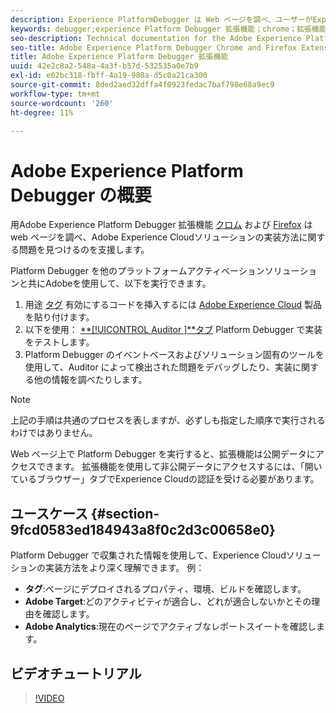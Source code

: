 ```yaml
---
description: Experience PlatformDebugger は Web ページを調べ、ユーザーがExperience Cloudソリューションの実装方法に関する問題を見つけられるよう支援します。
keywords: debugger;experience Platform Debugger 拡張機能；chrome；拡張機能
seo-description: Technical documentation for the Adobe Experience Platform Debugger Chrome and Firefox Extension - examine your web pages and understand problems with your Experience Cloud solution mplementations
seo-title: Adobe Experience Platform Debugger Chrome and Firefox Extension
title: Adobe Experience Platform Debugger 拡張機能
uuid: 42e2c8a2-548a-4a3f-b57d-532535a0e7b9
exl-id: e02bc318-fbff-4a19-980a-d5c0a21ca300
source-git-commit: 8ded2aed32dffa4f0923fedac7baf798e68a9ec9
workflow-type: tm+mt
source-wordcount: '260'
ht-degree: 11%

---
```


# Adobe Experience Platform Debugger の概要

用Adobe Experience Platform Debugger 拡張機能 [クロム](https://chrome.google.com/webstore/detail/adobe-experience-cloud-de/ocdmogmohccmeicdhlhhgepeaijenapj) および [Firefox](https://addons.mozilla.org/ja/firefox/addon/adobe-experience-platform-dbg/) は web ページを調べ、Adobe Experience Cloudソリューションの実装方法に関する問題を見つけるのを支援します。

Platform Debugger を他のプラットフォームアクティベーションソリューションと共にAdobeを使用して、以下を実行できます。

1. 用途 [タグ](../tags/home.md) 有効にするコードを挿入するには [Adobe Experience Cloud](https://experienceleague.adobe.com/docs/core-services/interface/experience-cloud.html?lang=ja) 製品を貼り付けます。
1. 以下を使用： [**[!UICONTROL Auditor ]**タブ](./auditor/overview.md) Platform Debugger で実装をテストします。
1. Platform Debugger のイベントベースおよびソリューション固有のツールを使用して、Auditor によって検出された問題をデバッグしたり、実装に関する他の情報を調べたりします。

>[!NOTE]
>
>上記の手順は共通のプロセスを表しますが、必ずしも指定した順序で実行されるわけではありません。

Web ページ上で Platform Debugger を実行すると、拡張機能は公開データにアクセスできます。 拡張機能を使用して非公開データにアクセスするには、「開いているブラウザー」タブでExperience Cloudの認証を受ける必要があります。

## ユースケース {#section-9fcd0583ed184943a8f0c2d3c00658e0}

Platform Debugger で収集された情報を使用して、Experience Cloudソリューションの実装方法をより深く理解できます。 例：

* **タグ**:ページにデプロイされるプロパティ、環境、ビルドを確認します。
* **Adobe Target**:どのアクティビティが適合し、どれが適合しないかとその理由を確認します。
* **Adobe Analytics**:現在のページでアクティブなレポートスイートを確認します。

## ビデオチュートリアル

>[!VIDEO](https://video.tv.adobe.com/v/32156?quality=12&learn=on)

